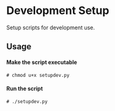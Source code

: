 # Development Setup
Setup scripts for development use.

## Usage
#### Make the script executable
`# chmod u+x setupdev.py`
#### Run the script
`# ./setupdev.py`
